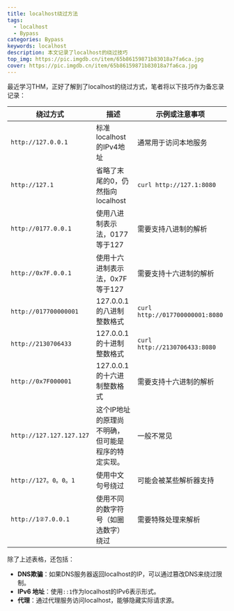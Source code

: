 ```yaml
---
title: localhost绕过方法
tags:
  - localhost
  - Bypass
categories: Bypass
keywords: localhost
description: 本文记录了localhost的绕过技巧
top_img: https://pic.imgdb.cn/item/65b86159871b83018a7fa6ca.jpg
cover: https://pic.imgdb.cn/item/65b86159871b83018a7fa6ca.jpg
---
```

最近学习THM，正好了解到了localhost的绕过方式，笔者将以下技巧作为备忘录记录：

| 绕过方式                          | 描述                                                       | 示例或注意事项                      |
|-----------------------------------|------------------------------------------------------------|-------------------------------------|
| `http://127.0.0.1`                | 标准localhost的IPv4地址                                    | 通常用于访问本地服务                |
| `http://127.1`                     | 省略了末尾的0，仍然指向localhost                           | `curl http://127.1:8080`           |
| `http://0177.0.0.1`               | 使用八进制表示法，0177等于127                              | 需要支持八进制的解析                |
| `http://0x7F.0.0.1`               | 使用十六进制表示法，0x7F等于127                            | 需要支持十六进制的解析              |
| `http://017700000001`              | 127.0.0.1的八进制整数格式                                  | `curl http://017700000001:8080`    |
| `http://2130706433`                | 127.0.0.1的十进制整数格式                                  | `curl http://2130706433:8080`       |
| `http://0x7F000001`                | 127.0.0.1的十六进制整数格式                                | 需要支持十六进制的解析              |
| `http://127.127.127.127`           | 这个IP地址的原理尚不明确，但可能是程序的特定实现。          | 一般不常见                          |
| `http://127。0。0。1`              | 使用中文句号绕过                                           | 可能会被某些解析器支持              |
| `http://1②7.0.0.1`                | 使用不同的数字符号（如圈选数字）绕过                        | 需要特殊处理来解析                  |
除了上述表格，还包括：

- **DNS欺骗**：如果DNS服务器返回localhost的IP，可以通过篡改DNS来绕过限制。
- **IPv6 地址**：使用`::1`作为localhost的IPv6表示形式。
- **代理**：通过代理服务访问localhost，能够隐藏实际请求源。
